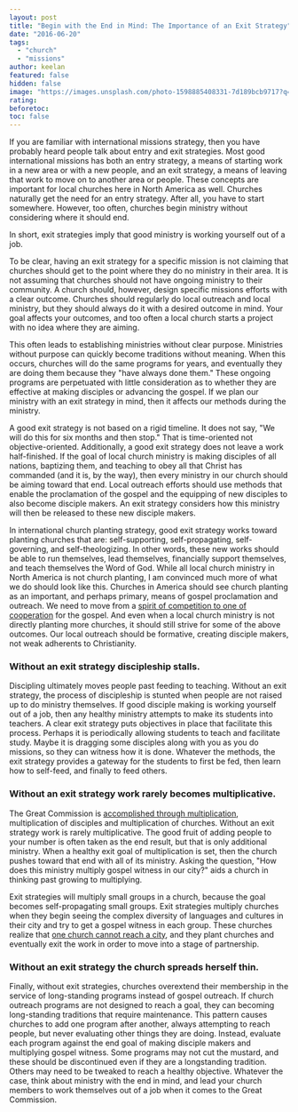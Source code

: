 ```yaml
---
layout: post
title: "Begin with the End in Mind: The Importance of an Exit Strategy"
date: "2016-06-20"
tags: 
  - "church"
  - "missions"
author: keelan
featured: false
hidden: false
image: "https://images.unsplash.com/photo-1598885408331-7d189bcb9717?q=80&w=2071&auto=format&fit=crop&ixlib=rb-4.0.3&ixid=M3wxMjA3fDB8MHxwaG90by1wYWdlfHx8fGVufDB8fHx8fA%3D%3D"
rating:
beforetoc:
toc: false
---
```


If you are familiar with international missions strategy, then you have probably heard people talk about entry and exit strategies. Most good international missions has both an entry strategy, a means of starting work in a new area or with a new people, and an exit strategy, a means of leaving that work to move on to another area or people. These concepts are important for local churches here in North America as well. Churches naturally get the need for an entry strategy. After all, you have to start somewhere. However, too often, churches begin ministry without considering where it should end.

In short, exit strategies imply that good ministry is working yourself out of a job.

To be clear, having an exit strategy for a specific mission is not claiming that churches should get to the point where they do no ministry in their area. It is not assuming that churches should not have ongoing ministry to their community. A church should, however, design specific missions efforts with a clear outcome. Churches should regularly do local outreach and local ministry, but they should always do it with a desired outcome in mind. Your goal affects your outcomes, and too often a local church starts a project with no idea where they are aiming.

This often leads to establishing ministries without clear purpose. Ministries without purpose can quickly become traditions without meaning. When this occurs, churches will do the same programs for years, and eventually they are doing them because they "have always done them." These ongoing programs are perpetuated with little consideration as to whether they are effective at making disciples or advancing the gospel. If we plan our ministry with an exit strategy in mind, then it affects our methods during the ministry.

A good exit strategy is not based on a rigid timeline. It does not say, "We will do this for six months and then stop." That is time-oriented not objective-oriented. Additionally, a good exit strategy does not leave a work half-finished. If the goal of local church ministry is making disciples of all nations, baptizing them, and teaching to obey all that Christ has commanded (and it is, by the way), then every ministry in our church should be aiming toward that end. Local outreach efforts should use methods that enable the proclamation of the gospel and the equipping of new disciples to also become disciple makers. An exit strategy considers how this ministry will then be released to these new disciple makers.

In international church planting strategy, good exit strategy works toward planting churches that are: self-supporting, self-propagating, self-governing, and self-theologizing. In other words, these new works should be able to run themselves, lead themselves, financially support themselves, and teach themselves the Word of God. While all local church ministry in North America is not church planting, I am convinced much more of what we do should look like this. Churches in America should see church planting as an important, and perhaps primary, means of gospel proclamation and outreach. We need to move from a [spirit of competition to one of cooperation](http://blog.keelancook.com/2015/11/cooperation-or-competition-does-your-church-play-nice-with-others.html) for the gospel. And even when a local church ministry is not directly planting more churches, it should still strive for some of the above outcomes. Our local outreach should be formative, creating disciple makers, not weak adherents to Christianity.

### Without an exit strategy discipleship stalls.

Discipling ultimately moves people past feeding to teaching. Without an exit strategy, the process of discipleship is stunted when people are not raised up to do ministry themselves. If good disciple making is working yourself out of a job, then any healthy ministry attempts to make its students into teachers. A clear exit strategy puts objectives in place that facilitate this process. Perhaps it is periodically allowing students to teach and facilitate study. Maybe it is dragging some disciples along with you as you do missions, so they can witness how it is done. Whatever the methods, the exit strategy provides a gateway for the students to first be fed, then learn how to self-feed, and finally to feed others.

### Without an exit strategy work rarely becomes multiplicative.

The Great Commission is [accomplished through multiplication](http://blog.keelancook.com/2015/10/a-multiplication-mindset-the-ministry-paradigm-your-church-may-be-missing.html), multiplication of disciples and multiplication of churches. Without an exit strategy work is rarely multiplicative. The good fruit of adding people to your number is often taken as the end result, but that is only additional ministry. When a healthy exit goal of multiplication is set, then the church pushes toward that end with all of its ministry. Asking the question, "How does this ministry multiply gospel witness in our city?" aids a church in thinking past growing to multiplying.

Exit strategies will multiply small groups in a church, because the goal becomes self-propagating small groups. Exit strategies multiply churches when they begin seeing the complex diversity of languages and cultures in their city and try to get a gospel witness in each group. These churches realize that [one church cannot reach a city](http://blog.keelancook.com/2016/02/why-no-single-church-can-reach-a-city.html), and they plant churches and eventually exit the work in order to move into a stage of partnership.

### Without an exit strategy the church spreads herself thin.

Finally, without exit strategies, churches overextend their membership in the service of long-standing programs instead of gospel outreach. If church outreach programs are not designed to reach a goal, they can becoming long-standing traditions that require maintenance. This pattern causes churches to add one program after another, always attempting to reach people, but never evaluating other things they are doing. Instead, evaluate each program against the end goal of making disciple makers and multiplying gospel witness. Some programs may not cut the mustard, and these should be discontinued even if they are a longstanding tradition. Others may need to be tweaked to reach a healthy objective. Whatever the case, think about ministry with the end in mind, and lead your church members to work themselves out of a job when it comes to the Great Commission.

